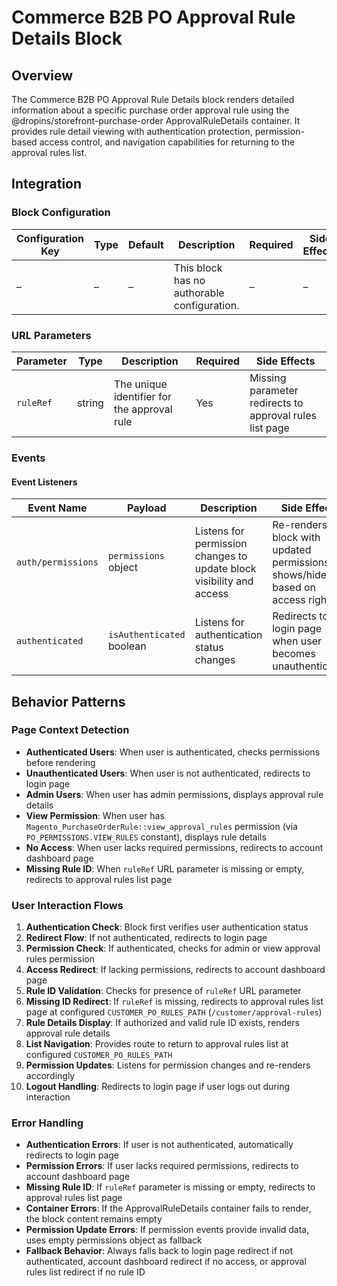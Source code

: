 # Commerce B2B PO Approval Rule Details Block

## Overview

The Commerce B2B PO Approval Rule Details block renders detailed information about a specific purchase order approval rule using the @dropins/storefront-purchase-order ApprovalRuleDetails container. It provides rule detail viewing with authentication protection, permission-based access control, and navigation capabilities for returning to the approval rules list.

## Integration

### Block Configuration

| Configuration Key | Type | Default | Description                                 | Required | Side Effects |
| ----------------- | ---- | ------- | ------------------------------------------- | -------- | ------------ |
| –                 | –    | –       | This block has no authorable configuration. | –        | –            |

### URL Parameters

| Parameter | Type   | Description                                     | Required | Side Effects                                           |
| --------- | ------ | ----------------------------------------------- | -------- | ------------------------------------------------------ |
| `ruleRef` | string | The unique identifier for the approval rule     | Yes      | Missing parameter redirects to approval rules list page |

<!-- ### Local Storage

No localStorage keys are used by this block. -->

### Events

#### Event Listeners

| Event Name         | Payload                   | Description                                                          | Side Effects                                                                      |
| ------------------ | ------------------------- | -------------------------------------------------------------------- | --------------------------------------------------------------------------------- |
| `auth/permissions` | `permissions` object      | Listens for permission changes to update block visibility and access | Re-renders the block with updated permissions, shows/hides based on access rights |
| `authenticated`    | `isAuthenticated` boolean | Listens for authentication status changes                            | Redirects to login page when user becomes unauthenticated                         |

<!-- #### Event Emitters

No events are emitted by this block. -->

## Behavior Patterns

### Page Context Detection

- **Authenticated Users**: When user is authenticated, checks permissions before rendering
- **Unauthenticated Users**: When user is not authenticated, redirects to login page
- **Admin Users**: When user has admin permissions, displays approval rule details
- **View Permission**: When user has `Magento_PurchaseOrderRule::view_approval_rules` permission (via `PO_PERMISSIONS.VIEW_RULES` constant), displays rule details
- **No Access**: When user lacks required permissions, redirects to account dashboard page
- **Missing Rule ID**: When `ruleRef` URL parameter is missing or empty, redirects to approval rules list page

### User Interaction Flows

1. **Authentication Check**: Block first verifies user authentication status
2. **Redirect Flow**: If not authenticated, redirects to login page
3. **Permission Check**: If authenticated, checks for admin or view approval rules permission
4. **Access Redirect**: If lacking permissions, redirects to account dashboard page
5. **Rule ID Validation**: Checks for presence of `ruleRef` URL parameter
6. **Missing ID Redirect**: If `ruleRef` is missing, redirects to approval rules list page at configured `CUSTOMER_PO_RULES_PATH` (`/customer/approval-rules`)
7. **Rule Details Display**: If authorized and valid rule ID exists, renders approval rule details
8. **List Navigation**: Provides route to return to approval rules list at configured `CUSTOMER_PO_RULES_PATH`
9. **Permission Updates**: Listens for permission changes and re-renders accordingly
10. **Logout Handling**: Redirects to login page if user logs out during interaction

### Error Handling

- **Authentication Errors**: If user is not authenticated, automatically redirects to login page
- **Permission Errors**: If user lacks required permissions, redirects to account dashboard page
- **Missing Rule ID**: If `ruleRef` parameter is missing or empty, redirects to approval rules list page
- **Container Errors**: If the ApprovalRuleDetails container fails to render, the block content remains empty
- **Permission Update Errors**: If permission events provide invalid data, uses empty permissions object as fallback
- **Fallback Behavior**: Always falls back to login page redirect if not authenticated, account dashboard redirect if no access, or approval rules list redirect if no rule ID 
